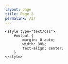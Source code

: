 ```yaml
---
layout: page
title: Page 2
permalink: /2/
---
```


	<style type="text/css">
		#output {
			margin: 0 auto;
			width: 80%;
			text-align: center;
		}
	</style>



<div id="output"></div>
<!-- Load Babel -->
<script src="https://unpkg.com/babel-standalone@6/babel.min.js"></script>
<!-- Your custom script here -->
<script type="text/babel">

	var list = [

	"AAPL","ACB","AMD","APOG","APPS",
	"BABA","BYND","COST","CRM","COST",
	"DFS","DIS","DLTR","DOCU","FB","FDX","GOOG","JD",
	"KMX",
	"LYFT","MDB","MLHR","MSFT","NFLX","NVDA","NIO",
	"PCG","PM","ROKU","SHOP","SNAP","SPOT","SPY",
	"TEAM","TEVA","TIF","TLT","TSLA","TSM","TWLO","TWTR",
	"UBER","UGAZ","WORK","XLF","ZM","Z",

	]

var i;

var text = ""

for (i = 0; i < list.length; i++) {
    text +=   `<img src="https://finviz.com/chart.ashx?t=${list[i]}&ty=c&ta=1&p=d&s=l">
    <img src="https://finviz.com/chart.ashx?t=${list[i]}&ty=c&ta=0&p=w&s=l">


    <br>`
  
}


document.getElementById('output').innerHTML = text;
</script>


